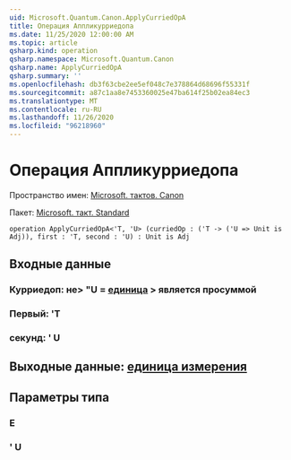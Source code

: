 ```yaml
---
uid: Microsoft.Quantum.Canon.ApplyCurriedOpA
title: Операция Аппликурриедопа
ms.date: 11/25/2020 12:00:00 AM
ms.topic: article
qsharp.kind: operation
qsharp.namespace: Microsoft.Quantum.Canon
qsharp.name: ApplyCurriedOpA
qsharp.summary: ''
ms.openlocfilehash: db3f63cbe2ee5ef048c7e378864d68696f55331f
ms.sourcegitcommit: a87c1aa8e7453360025e47ba614f25b02ea84ec3
ms.translationtype: MT
ms.contentlocale: ru-RU
ms.lasthandoff: 11/26/2020
ms.locfileid: "96218960"
---
```

# <a name="applycurriedopa-operation"></a>Операция Аппликурриедопа

Пространство имен: [Microsoft. тактов. Canon](xref:Microsoft.Quantum.Canon)

Пакет: [Microsoft. такт. Standard](https://nuget.org/packages/Microsoft.Quantum.Standard)




```qsharp
operation ApplyCurriedOpA<'T, 'U> (curriedOp : ('T -> ('U => Unit is Adj)), first : 'T, second : 'U) : Unit is Adj
```


## <a name="input"></a>Входные данные

### <a name="curriedop--t---u--unit--is-adj"></a>Курриедоп: не> "U = [единица](xref:microsoft.quantum.lang-ref.unit) > является просуммой




### <a name="first--t"></a>Первый: 'T




### <a name="second--u"></a>секунд: ' U





## <a name="output--unit"></a>Выходные данные: [единица измерения](xref:microsoft.quantum.lang-ref.unit)



## <a name="type-parameters"></a>Параметры типа

### <a name="t"></a>Е


### <a name="u"></a>' U

